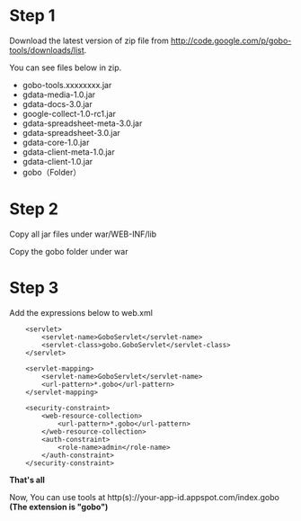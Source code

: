 # Step 1 #

Download the latest version of zip file from http://code.google.com/p/gobo-tools/downloads/list.

You can see files below in zip.

  * gobo-tools.xxxxxxxx.jar
  * gdata-media-1.0.jar
  * gdata-docs-3.0.jar
  * google-collect-1.0-rc1.jar
  * gdata-spreadsheet-meta-3.0.jar
  * gdata-spreadsheet-3.0.jar
  * gdata-core-1.0.jar
  * gdata-client-meta-1.0.jar
  * gdata-client-1.0.jar
  * gobo（Folder）

# Step 2 #

Copy all jar files under war/WEB-INF/lib

Copy the gobo folder under war

# Step 3 #

Add the expressions below to web.xml

```
    <servlet>
        <servlet-name>GoboServlet</servlet-name>
        <servlet-class>gobo.GoboServlet</servlet-class>
    </servlet>
```

```
    <servlet-mapping>
        <servlet-name>GoboServlet</servlet-name>
        <url-pattern>*.gobo</url-pattern>
    </servlet-mapping>
```

```
    <security-constraint>
        <web-resource-collection>
            <url-pattern>*.gobo</url-pattern>
        </web-resource-collection>
        <auth-constraint>
            <role-name>admin</role-name>
        </auth-constraint>
    </security-constraint>
```

**That's all**

Now, You can use tools at http(s)://your-app-id.appspot.com/index.gobo **(The extension is "gobo")**